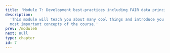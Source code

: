 ```yaml
---
title: 'Module 7: Development best-practices including FAIR data principles'
description:
  'This module will teach you about many cool things and introduce you to the
  most important concepts of the course.'
prev: /module6
next: null
type: chapter
id: 7
---
```


<exercise id="0" title="Learning Outcomes" type="slides">

<slides source="chapter7_00_learning_outcomes">
</slides>

</exercise>

<exercise id="1" title="About Filenames" type="slides">

<slides source="chapter7_01_filenames">
</slides>

</exercise>

<exercise id="2" title="Project Organization" type="slides">

<slides source="chapter7_02_project_organization">
</slides>

</exercise>

<exercise id="3" title="Science Workflows" type="slides">

<slides source="chapter7_03_ds_workflows">
</slides>

</exercise>

<exercise id="4" title="Testing" type="slides">

<slides source="chapter7_04_testing">
</slides>

</exercise>

<exercise id="5" title="Introduction to Continuous Integration (CI) and Github Actions" type="slides">

<slides source="chapter7_05_github_actions">
</slides>

</exercise>

<exercise id="6" title="Software Licensing" type="slides">

<slides source="chapter7_06_software_licensing">
</slides>

</exercise>

<exercise id="7" title="What We Learned" type="slides">

<slides source="chapter7_07_what_we_learned">
</slides>

</exercise>

